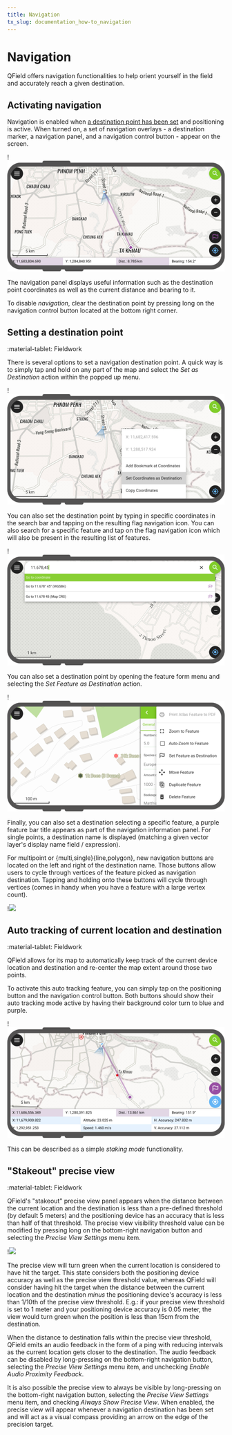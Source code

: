 ```yaml
---
title: Navigation
tx_slug: documentation_how-to_navigation
---
```


# Navigation

QField offers navigation functionalities to help orient yourself in the field and accurately reach a given destination.

## Activating navigation

Navigation is enabled when [a destination point has been set](#setting-a-destination-point) and positioning is active.
When turned on, a set of navigation overlays - a destination marker, a navigation panel, and a navigation control button - appear on the screen.

!![](../../assets/images/navigation.png)

The navigation panel displays useful information such as the destination point coordinates as well as the current distance and bearing to it.

To disable *navigation*, clear the destination point by pressing long on the navigation control button located at the bottom right corner.

## Setting a destination point
:material-tablet: Fieldwork

There is several options to set a navigation destination point.
A quick way is to simply tap and hold on any part of the map and select the *Set as Destination* action within the popped up menu.

!![](../../assets/images/navigation-add-from-touch.png)

You can also set the destination point by typing in specific coordinates in the search bar and tapping on the resulting flag navigation icon.
You can also search for a specific feature and tap on the flag navigation icon which will also be present in the resulting list of features.

!![](../../assets/images/navigation-search-bar.png)

You can also set a destination point by opening the feature form menu and selecting the *Set Feature as Destination* action.

!![](../../assets/images/navigation-destination-feature-form.png)

Finally, you can also set a destination selecting a specific feature, a purple feature bar title appears as part of the navigation information panel.
For single points, a destination name is displayed (matching a given vector layer's display name field / expression).

For multipoint or {multi,single}{line,polygon}, new navigation buttons are located on the left and right of the destination name.
Those buttons allow users to cycle through vertices of the feature picked as navigation destination.
Tapping and holding onto these buttons will cycle through vertices (comes in handy when you have a feature with a large vertex count).

!![](../../assets/images/navigation-polygon.webp,280px)

## Auto tracking of current location and destination
:material-tablet: Fieldwork

QField allows for its map to automatically keep track of the current device location and destination and re-center the map extent around those two points.

To activate this auto tracking feature, you can simply tap on the positioning button and the navigation control button.
Both buttons should show their auto tracking mode active by having their background color turn to blue and purple.

!![](../../assets/images/navigation-auto-tracking.png)

This can be described as a simple *staking mode* functionality.

## "Stakeout" precise view
:material-tablet: Fieldwork

QField's "stakeout" precise view panel appears when the distance between the current location and the destination is less than a pre-defined threshold (by default 5 meters) and the positioning device has an accuracy that is less than half of that threshold.
The precise view visibility threshold value can be modified by pressing long on the bottom-right navigation button and selecting the *Precise View Settings* menu item.

!![](../../assets/images/navigation-precise-view.webp,280px)

The precise view will turn green when the current location is considered to have hit the target.
This state considers both the positioning device accuracy as well as the precise view threshold value, whereas QField will consider having hit the target when the distance between the current location and the destination *minus* the positioning device's accuracy is less than 1/10th of the precise view threshold.
E.g.: if your precise view threshold is set to 1 meter and your positioning device accuracy is 0.05 meter, the view would turn green when the position is less than 15cm from the destination.

When the distance to destination falls within the precise view threshold, QField emits an audio feedback in the form of a ping with reducing intervals as the current location gets closer to the destination. The audio feedback can be disabled by long-pressing on the bottom-right navigation button, selecting the *Precise View Settings* menu item, and unchecking *Enable Audio Proximity Feedback*.

It is also possible the precise view to always be visible by long-pressing on the bottom-right navigation button, selecting the *Precise View Settings* menu item, and checking *Always Show Precise View*. When enabled, the precise view will appear whenever a navigation destination has been set and will act as a visual compass providing an arrow on the edge of the precision target.
